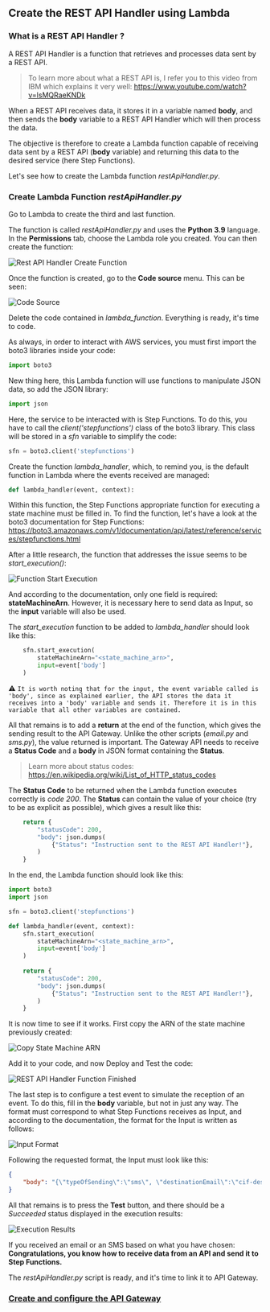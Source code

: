 ## Create the REST API Handler using Lambda

### What is a REST API Handler ?

A REST API Handler is a function that retrieves and processes data sent by a REST API.

> To learn more about what a REST API is, I refer you to this video from IBM which explains it very well: https://www.youtube.com/watch?v=lsMQRaeKNDk

When a REST API receives data, it stores it in a variable named **body**, and then sends the **body** variable to a REST API Handler which will then process the data.

The objective is therefore to create a Lambda function capable of receiving data sent by a REST API (**body** variable) and returning this data to the desired service (here Step Functions).

Let's see how to create the Lambda function *restApiHandler.py*.

### Create Lambda Function *restApiHandler.py*

Go to Lambda to create the third and last function.

The function is called *restApiHandler.py* and uses the **Python 3.9** language. In the **Permissions** tab, choose the Lambda role you created. You can then create the function:

![Rest API Handler Create Function](images/create-api-function.png ':size=900')

Once the function is created, go to the **Code source** menu. This can be seen:

![Code Source](images/code-source.png ':size=900')

Delete the code contained in *lambda_function*. Everything is ready, it's time to code.

As always, in order to interact with AWS services, you must first import the boto3 libraries inside your code:

``` py
import boto3
```

New thing here, this Lambda function will use functions to manipulate JSON data, so add the JSON library:

``` py
import json
```

Here, the service to be interacted with is Step Functions. To do this, you have to call the *client('stepfunctions')* class of the boto3 library. This class will be stored in a *sfn* variable to simplify the code:

``` py
sfn = boto3.client('stepfunctions')
```

Create the function *lambda_handler*, which, to remind you, is the default function in Lambda where the events received are managed:

``` py
def lambda_handler(event, context):
```

Within this function, the Step Functions appropriate function for executing a state machine must be filled in. To find the function, let's have a look at the boto3 documentation for Step Functions: https://boto3.amazonaws.com/v1/documentation/api/latest/reference/services/stepfunctions.html

After a little research, the function that addresses the issue seems to be *start_execution()*:

![Function Start Execution](images/function-start-execution.png ':size=600')

And according to the documentation, only one field is required: **stateMachineArn**. However, it is necessary here to send data as Input, so the **input** variable will also be used.

The *start_execution* function to be added to *lambda_handler* should look like this:

``` py
    sfn.start_execution(
        stateMachineArn="<state_machine_arn>",
        input=event['body']
    )
```

:warning: `It is worth noting that for the input, the event variable called is 'body', since as explained earlier, the API stores the data it receives into a 'body' variable and sends it. Therefore it is in this variable that all other variables are contained.`

All that remains is to add a **return** at the end of the function, which gives the sending result to the API Gateway. Unlike the other scripts (*email.py* and *sms.py*), the value returned is important. The Gateway API needs to receive a **Status Code** and a **body** in JSON format containing the **Status**.

> Learn more about status codes: https://en.wikipedia.org/wiki/List_of_HTTP_status_codes

The **Status Code** to be returned when the Lambda function executes correctly is *code 200*. The **Status** can contain the value of your choice (try to be as explicit as possible), which gives a result like this:

``` py
    return {
        "statusCode": 200,
        "body": json.dumps(
            {"Status": "Instruction sent to the REST API Handler!"},
        )
    }
```

In the end, the Lambda function should look like this:

``` py
import boto3
import json

sfn = boto3.client('stepfunctions')

def lambda_handler(event, context):
    sfn.start_execution(
        stateMachineArn="<state_machine_arn>",
        input=event['body']
    )
    
    return {
        "statusCode": 200,
        "body": json.dumps(
            {"Status": "Instruction sent to the REST API Handler!"},
        )
    }
```

It is now time to see if it works. First copy the ARN of the state machine previously created:

![Copy State Machine ARN](images/copy-state-machine-arn.png ':size=600')

Add it to your code, and now Deploy and Test the code:

![REST API Handler Function Finished](images/api-function-finished.png ':size=900')

The last step is to configure a test event to simulate the reception of an event. To do this, fill in the **body** variable, but not in just any way. 
The format must correspond to what Step Functions receives as Input, and according to the documentation, the format for the Input is written as follows:

![Input Format](images/input-format.png ':size=600')

Following the requested format, the Input must look like this:

``` json
{
    "body": "{\"typeOfSending\":\"sms\", \"destinationEmail\":\"cif-destination@yopmail.com\", \"phoneNumber\":\"+33678901234\", \"message\":\"Sent from REST API Handler\"}"
}
```

All that remains is to press the **Test** button, and there should be a *Succeeded* status displayed in the execution results:

![Execution Results](images/execution-results.png ':size=900')

If you received an email or an SMS based on what you have chosen: **Congratulations, you know how to receive data from an API and send it to Step Functions.**

The *restApiHandler.py* script is ready, and it's time to link it to API Gateway.

### [Create and configure the API Gateway](/projects/project-2/part-8/README.md)
